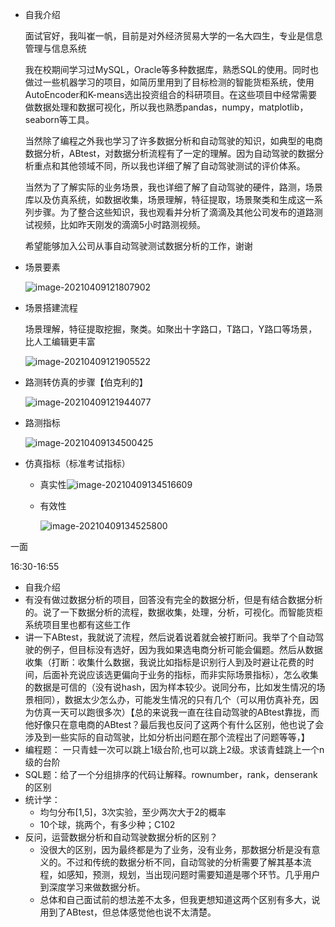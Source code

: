- 自我介绍

  面试官好，我叫崔一帆，目前是对外经济贸易大学的一名大四生，专业是信息管理与信息系统

  我在校期间学习过MySQL，Oracle等多种数据库，熟悉SQL的使用。同时也做过一些机器学习的项目，如简历里用到了目标检测的智能货柜系统，使用AutoEncoder和K-means选出投资组合的科研项目。在这些项目中经常需要做数据处理和数据可视化，所以我也熟悉pandas，numpy，matplotlib，seaborn等工具。

  当然除了编程之外我也学习了许多数据分析和自动驾驶的知识，如典型的电商数据分析，ABtest，对数据分析流程有了一定的理解。因为自动驾驶的数据分析重点和其他领域不同，所以我也详细了解了自动驾驶测试的评价体系。

  当然为了了解实际的业务场景，我也详细了解了自动驾驶的硬件，路测，场景库以及仿真系统，如数据收集，场景理解，特征提取，场景聚类和生成这一系列步骤。为了整合这些知识，我也观看并分析了滴滴及其他公司发布的道路测试视频，比如昨天刚发的滴滴5小时路测视频。

  希望能够加入公司从事自动驾驶测试数据分析的工作，谢谢

















































- 场景要素

  ![image-20210409121807902](C:\Users\18810\AppData\Roaming\Typora\typora-user-images\image-20210409121807902.png)

- 场景搭建流程

  场景理解，特征提取挖掘，聚类。如聚出十字路口，T路口，Y路口等场景，比人工编辑更丰富

  ![image-20210409121905522](C:\Users\18810\AppData\Roaming\Typora\typora-user-images\image-20210409121905522.png)

- 路测转仿真的步骤【伯克利的】

  ![image-20210409121944077](C:\Users\18810\AppData\Roaming\Typora\typora-user-images\image-20210409121944077.png)











- 路测指标

  ![image-20210409134500425](C:\Users\18810\AppData\Roaming\Typora\typora-user-images\image-20210409134500425.png)

- 仿真指标（标准考试指标）

  - 真实性![image-20210409134516609](C:\Users\18810\AppData\Roaming\Typora\typora-user-images\image-20210409134516609.png)

  - 有效性

    ![image-20210409134525800](C:\Users\18810\AppData\Roaming\Typora\typora-user-images\image-20210409134525800.png)











一面

16:30-16:55

- 自我介绍
- 有没有做过数据分析的项目，回答没有完全的数据分析，但是有结合数据分析的。说了一下数据分析的流程，数据收集，处理，分析，可视化。而智能货柜系统项目里也都有这些工作
- 讲一下ABtest，我就说了流程，然后说着说着就会被打断问。我举了个自动驾驶的例子，但目标没有选好，因为我如果选电商分析可能会偏题。然后从数据收集（打断：收集什么数据，我说比如指标是识别行人到及时避让花费的时间，后面补充说应该选更偏向于业务的指标，而非实际场景指标），怎么收集的数据是可信的（没有说hash，因为样本较少。说同分布，比如发生情况的场景相同），数据太少怎么办，可能发生情况的只有几个（可以用仿真补充，因为仿真一天可以跑很多次）【总的来说我一直在往自动驾驶的ABtest靠拢，而他好像只在意电商的ABtest？最后我也反问了这两个有什么区别，他也说了会涉及到一些实际的自动驾驶，比如分析出问题在那个流程出了问题等等，】
- 编程题： 一只青蛙一次可以跳上1级台阶,也可以跳上2级。求该青蛙跳上一个n级的台阶
- SQL题：给了一个分组排序的代码让解释。rownumber，rank，denserank的区别
- 统计学：
  - 均匀分布[1,5]，3次实验，至少两次大于2的概率
  - 10个球，挑两个，有多少种；C102
- 反问，运营数据分析和自动驾驶数据分析的区别？
  - 没很大的区别，因为最终都是为了业务，没有业务，那数据分析是没有意义的。不过和传统的数据分析不同，自动驾驶的分析需要了解其基本流程，如感知，预测，规划，当出现问题时需要知道是哪个环节。几乎用户到深度学习来做数据分析。
  - 总体和自己面试前的想法差不太多，但我更想知道这两个区别有多大，说用到了ABtest，但总体感觉他也说不太清楚。

